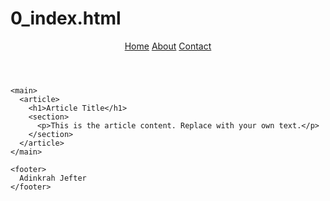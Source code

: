 # 0_index.html
<!DOCTYPE html>
<html lang="en">
  <head>
  </head>
  <body>
    <header>
      <nav>
        <a href="#home">Home</a>
        <a href="#about">About</a>
        <a href="#contact">Contact</a>
      </nav>
    </header>

    <main>
      <article>
        <h1>Article Title</h1>
        <section>
          <p>This is the article content. Replace with your own text.</p>
        </section>
      </article>
    </main>

    <footer>
      Adinkrah Jefter 
    </footer>
  </body>
</html>
